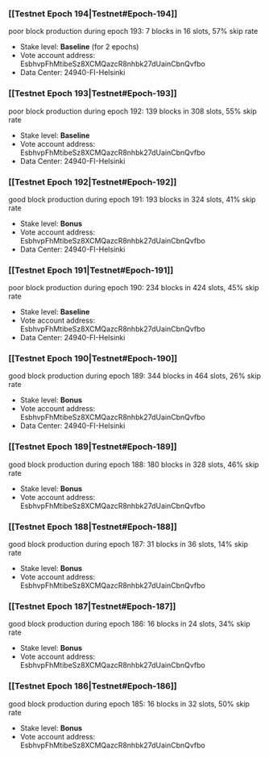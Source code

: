 ### [[Testnet Epoch 194|Testnet#Epoch-194]]
poor block production during epoch 193: 7 blocks in 16 slots, 57% skip rate 
* Stake level: **Baseline** (for 2 epochs)
* Vote account address: EsbhvpFhMtibeSz8XCMQazcR8nhbk27dUainCbnQvfbo
* Data Center: 24940-FI-Helsinki
### [[Testnet Epoch 193|Testnet#Epoch-193]]
poor block production during epoch 192: 139 blocks in 308 slots, 55% skip rate 
* Stake level: **Baseline**
* Vote account address: EsbhvpFhMtibeSz8XCMQazcR8nhbk27dUainCbnQvfbo
* Data Center: 24940-FI-Helsinki
### [[Testnet Epoch 192|Testnet#Epoch-192]]
good block production during epoch 191: 193 blocks in 324 slots, 41% skip rate
* Stake level: **Bonus**
* Vote account address: EsbhvpFhMtibeSz8XCMQazcR8nhbk27dUainCbnQvfbo
* Data Center: 24940-FI-Helsinki
### [[Testnet Epoch 191|Testnet#Epoch-191]]
poor block production during epoch 190: 234 blocks in 424 slots, 45% skip rate 
* Stake level: **Baseline**
* Vote account address: EsbhvpFhMtibeSz8XCMQazcR8nhbk27dUainCbnQvfbo
* Data Center: 24940-FI-Helsinki
### [[Testnet Epoch 190|Testnet#Epoch-190]]
good block production during epoch 189: 344 blocks in 464 slots, 26% skip rate
* Stake level: **Bonus**
* Vote account address: EsbhvpFhMtibeSz8XCMQazcR8nhbk27dUainCbnQvfbo
* Data Center: 24940-FI-Helsinki
### [[Testnet Epoch 189|Testnet#Epoch-189]]
good block production during epoch 188: 180 blocks in 328 slots, 46% skip rate
* Stake level: **Bonus**
* Vote account address: EsbhvpFhMtibeSz8XCMQazcR8nhbk27dUainCbnQvfbo
### [[Testnet Epoch 188|Testnet#Epoch-188]]
good block production during epoch 187: 31 blocks in 36 slots, 14% skip rate
* Stake level: **Bonus**
* Vote account address: EsbhvpFhMtibeSz8XCMQazcR8nhbk27dUainCbnQvfbo
### [[Testnet Epoch 187|Testnet#Epoch-187]]
good block production during epoch 186: 16 blocks in 24 slots, 34% skip rate
* Stake level: **Bonus**
* Vote account address: EsbhvpFhMtibeSz8XCMQazcR8nhbk27dUainCbnQvfbo
### [[Testnet Epoch 186|Testnet#Epoch-186]]
good block production during epoch 185: 16 blocks in 32 slots, 50% skip rate
* Stake level: **Bonus**
* Vote account address: EsbhvpFhMtibeSz8XCMQazcR8nhbk27dUainCbnQvfbo